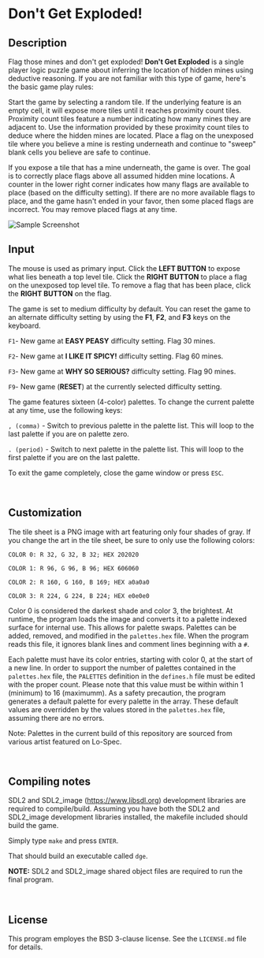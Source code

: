 # Don't Get Exploded!

## Description

Flag those mines and don't get exploded! **Don't Get Exploded** is a single player logic puzzle game about inferring the location of hidden mines using deductive reasoning. If you are not familiar with this type of game, here's the basic game play rules:

Start the game by selecting a random tile. If the underlying feature is an empty cell, it will expose more tiles until it reaches proximity count tiles. Proximity count tiles feature a number indicating how many mines they are adjacent to. Use the information provided by these proximity count tiles to deduce where the hidden mines are located. Place a flag on the unexposed tile where you believe a mine is resting underneath and continue to "sweep" blank cells you believe are safe to continue.

If you expose a tile that has a mine underneath, the game is over. The goal is to correctly place flags above all assumed hidden mine locations. A counter in the lower right corner indicates how many flags are available to place (based on the difficulty setting). If there are no more available flags to place, and the game hasn't ended in your favor, then some placed flags are incorrect. You may remove placed flags at any time.

![Sample Screenshot](./sample_screenshot.png)

## Input

The mouse is used as primary input. Click the **LEFT BUTTON** to expose what lies beneath a top level tile. Click the **RIGHT BUTTON** to place a flag on the unexposed top level tile. To remove a flag that has been place, click the **RIGHT BUTTON** on the flag.

The game is set to medium difficulty by default. You can reset the game to an alternate difficulty setting by using the **F1**, **F2**, and **F3** keys on the keyboard.

``F1``- New game at **EASY PEASY** difficulty setting. Flag 30 mines.

``F2``- New game at **I LIKE IT SPICY!** difficulty setting. Flag 60 mines.

``F3``- New game at **WHY SO SERIOUS?** difficulty setting. Flag 90 mines.

``F9``- New game (**RESET**) at the currently selected difficulty setting.

The game features sixteen (4-color) palettes. To change the current palette at any time, use the following keys:

``, (comma)`` - Switch to previous palette in the palette list. This will loop to the last palette if you are on palette zero.

``. (period)`` - Switch to next palette in the palette list. This will loop to the first palette if you are on the last palette.

To exit the game completely, close the game window or press ``ESC``.

<br>

## Customization

The tile sheet is a PNG image with art featuring only four shades of gray. If you change the art in the tile sheet, be sure to only use the following colors:

``COLOR 0: R 32, G 32, B 32; HEX 202020``

``COLOR 1: R 96, G 96, B 96; HEX 606060``

``COLOR 2: R 160, G 160, B 169; HEX a0a0a0``

``COLOR 3: R 224, G 224, B 224; HEX e0e0e0``

Color 0 is considered the darkest shade and color 3, the brightest. At runtime, the program loads the image and converts it to a palette indexed surface for internal use. This allows for palette swaps. Palettes can be added, removed, and modified in the ``palettes.hex`` file. When the program reads this file, it ignores blank lines and comment lines beginning with a `#`.

Each palette must have its color entries, starting with color 0, at the start of a new line. In order to support the number of palettes contained in the ``palettes.hex`` file, the ``PALETTES`` definition in the ``defines.h`` file must be edited with the proper count. Please note that this value must be within within 1 (minimum) to 16 (maximumm). As a safety precaution, the program generates a default palette for every palette in the array. These default values are overridden by the values stored in the ``palettes.hex`` file, assuming there are no errors.

Note: Palettes in the current build of this repository are sourced from various artist featured on Lo-Spec.

<br>

## Compiling notes

SDL2 and SDL2_image (https://www.libsdl.org) development libraries are required to compile/build. Assuming you have both the SDL2 and SDL2_image development libraries installed, the makefile included should build the game.

Simply type ``make`` and press ``ENTER``.

That should build an executable called ``dge``.

**NOTE:** SDL2 and SDL2_image shared object files are required to run the final program.

<br>

## License

This program employes the BSD 3-clause license. See the ``LICENSE.md`` file for details.

